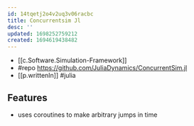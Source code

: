 ```yaml
---
id: 14tqetj2o4v2uq3v06racbc
title: Concurrentsim Jl
desc: ''
updated: 1698252759212
created: 1694619438482
---
```


- [[c.Software.Simulation-Framework]]
- #repo https://github.com/JuliaDynamics/ConcurrentSim.jl
- [[p.writtenIn]] #julia

## Features

-  uses coroutines to make arbitrary jumps in time

